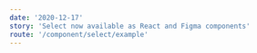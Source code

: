 ```yaml
---
date: '2020-12-17'
story: 'Select now available as React and Figma components'
route: '/component/select/example'
---
```

